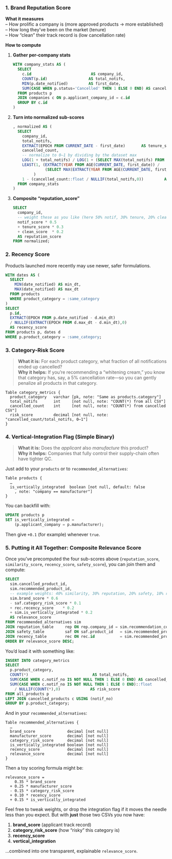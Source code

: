 ### 1. Brand Reputation Score

**What it measures**  
– How prolific a company is (more approved products → more established)  
– How long they’ve been on the market (tenure)  
– How “clean” their track record is (low cancellation rate)

**How to compute**

1. **Gather per-company stats**

   ```sql
   WITH company_stats AS (
     SELECT
       c.id                          AS company_id,
       COUNT(p.id)                  AS total_notifs,
       MIN(p.date_notified)         AS first_date,
       SUM(CASE WHEN p.status='Cancelled' THEN 1 ELSE 0 END) AS cancelled_count
     FROM products p
     JOIN companies c ON p.applicant_company_id = c.id
     GROUP BY c.id
   )
   ```

2. **Turn into normalized sub-scores**

   ```sql
   , normalized AS (
     SELECT
       company_id,
       total_notifs,
       EXTRACT(EPOCH FROM CURRENT_DATE - first_date)       AS tenure_secs,
       cancelled_count,
       -- normalize to 0–1 by dividing by the dataset max
       LOG(1 + total_notifs) / LOG(1 + (SELECT MAX(total_notifs) FROM company_stats)) AS notif_score,
       LEAST(1, (EXTRACT(YEAR FROM AGE(CURRENT_DATE, first_date)) /
                 (SELECT MAX(EXTRACT(YEAR FROM AGE(CURRENT_DATE, first_date))) FROM company_stats))
            )                                                           AS tenure_score,
       1 - (cancelled_count::float / NULLIF(total_notifs,0))         AS clean_score
     FROM company_stats
   )
   ```

3. **Composite “reputation_score”**

   ```sql
   SELECT
     company_id,
     -- weight these as you like (here 50% notif, 30% tenure, 20% clean)
     notif_score * 0.5
     + tenure_score * 0.3
     + clean_score  * 0.2
     AS reputation_score
   FROM normalized;
   ```

### 2. Recency Score

Products launched more recently may use newer, safer formulations.

```sql
WITH dates AS (
  SELECT
    MIN(date_notified) AS min_dt,
    MAX(date_notified) AS max_dt
  FROM products
  WHERE product_category = :same_category
)
SELECT
  p.id,
  EXTRACT(EPOCH FROM p.date_notified - d.min_dt)
  / NULLIF(EXTRACT(EPOCH FROM d.max_dt - d.min_dt),0)
  AS recency_score
FROM products p, dates d
WHERE p.product_category = :same_category;
```

### 3. Category-Risk Score

> **What it is:** For each product category, what fraction of all notifications ended up cancelled?  
> **Why it helps:** If you’re recommending a “whitening cream,” you know that category has, say, a 5% cancellation rate—so you can gently penalize all products in that category.

```dbml
Table category_metrics {
  product_category   varchar [pk, note: "Same as products.category"]
  total_notifs       int     [not null, note: "COUNT(*) from all CSV"]
  cancelled_count    int     [not null, note: "COUNT(*) from cancelled CSV"]
  risk_score         decimal [not null, note: "cancelled_count/total_notifs, 0–1"]
}
```

### 4. Vertical-Integration Flag (Simple Binary)

> **What it is:** Does the _applicant_ also _manufacture_ this product?  
> **Why it helps:** Companies that fully control their supply-chain often have tighter QC.

Just add to your `products` or to `recommended_alternatives`:

```dbml
Table products {
  …
  is_vertically_integrated  boolean [not null, default: false
    , note: "company == manufacturer"]
}
```

You can backfill with:

```sql
UPDATE products p
SET is_vertically_integrated =
    (p.applicant_company = p.manufacturer);
```

Then give `+0.1` (for example) whenever `true`.

### 5. Putting it All Together: Composite Relevance Score

Once you’ve precomputed the four sub-scores above (`reputation_score`, `similarity_score`, `recency_score`, `safety_score`), you can join them and compute:

```sql
SELECT
  sim.cancelled_product_id,
  sim.recommended_product_id,
  -- example weights: 40% similarity, 30% reputation, 20% safety, 10% recency
  sim.brand_score * 0.6
  - saf.category_risk_score * 0.1
  + rec.recency_score    * 0.2
  + sim.is_vertically_integrated * 0.2
  AS relevance_score
FROM recommended_alternatives sim
JOIN reputation_table     rep ON rep.company_id = sim.recommendation_company_id
JOIN safety_table         saf ON saf.product_id   = sim.recommended_product_id
JOIN recency_table        rec ON rec.id           = sim.recommended_product_id
ORDER BY relevance_score DESC;
```

You’d load it with something like:

```sql
INSERT INTO category_metrics
SELECT
  p.product_category,
  COUNT(*)                            AS total_notifs,
  SUM(CASE WHEN c.notif_no IS NOT NULL THEN 1 ELSE 0 END) AS cancelled_count,
  SUM(CASE WHEN c.notif_no IS NOT NULL THEN 1 ELSE 0 END)::float
    / NULLIF(COUNT(*),0)             AS risk_score
FROM all_products p
LEFT JOIN cancelled_products c USING (notif_no)
GROUP BY p.product_category;
```

And in your `recommended_alternatives`:

```dbml
Table recommended_alternatives {
  …
  brand_score              decimal [not null]
  manufacturer_score       decimal [not null]
  category_risk_score      decimal [not null]
  is_vertically_integrated boolean [not null]
  recency_score            decimal [not null]
  relevance_score          decimal [not null]
}
```

Then a toy scoring formula might be:

```
relevance_score =
    0.35 * brand_score
  + 0.25 * manufacturer_score
  - 0.15 * category_risk_score
  + 0.10 * recency_score
  + 0.15 * is_vertically_integrated
```

Feel free to tweak weights, or drop the integration flag if it moves the needle less than you expect. But with **just** those two CSVs you now have:

1. **brand_score** (applicant track record)
2. **category_risk_score** (how “risky” this category is)
3. **recency_score**
4. **vertical_integration**

…combined into one transparent, explainable `relevance_score`.
